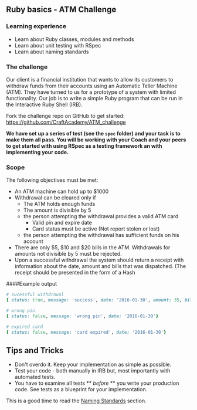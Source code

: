 ## Ruby basics - ATM Challenge

### Learning experience
- Learn about Ruby classes, modules and methods
- Learn about unit testing with RSpec
- Learn about naming standards

### The challenge
Our client is a financial institution that wants to allow its customers to withdraw funds from their accounts using an Automatic Teller Machine (ATM). They have turned to us for a prototype of a system with limited functionality. Our job is to write a simple Ruby program that can be run in the Interactive Ruby Shell (IRB).

Fork the challenge repo on GitHub to get started: https://github.com/CraftAcademy/ATM_challenge

**We have set up a series of test (see the `spec` folder)  and your task is to make them all pass. You will be working with your Coach and your peers to get started with using RSpec as a testing framework an with implementing your code.**



### Scope
The following objectives must be met:
- An ATM machine can hold up to $1000
- Withdrawal can be cleared only if 
    - The ATM holds enough funds
    - The amount is divisible by 5
    - the person attempting the withdrawal provides a valid ATM card
        - Valid pin and expire date
        - Card status must be active (Not report stolen or lost)
    - the person attempting the withdrawal has sufficient funds on his account
- There are only $5, $10 and $20 bills in the ATM. Withdrawals for amounts not divisible by 5 must be rejected.
- Upon a successful withdrawal the system should return a receipt with information about the date, amount and bills that was dispatched. (The receipt should be presented in the form of a Hash

####Example output
```ruby
# sucessful withdrawal
{ status: true, message: 'success', date: '2016-01-30', amount: 35, bills: [20,10,5]}

# wrong pin
{ status: false, message: 'wrong pin', date: '2016-01-30'}

# expired card
{ status: false, message: 'card expired', date: '2016-01-30'}
```


## Tips and Tricks

- Don't overdo it. Keep your implementation as simple as possible.
- Test your code - both manually in IRB but, most importantly with automated tests.
- You have to examine all tests ** *before* ** you write your production code. See tests as a blueprint for your implementation.

This is a good time to read the [Naming Standards](../extras/naming_standards.md) section.


